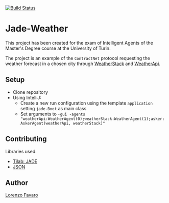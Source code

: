 [![Build Status](https://travis-ci.com/lorenzofavaro/Jade-Weather.svg?token=tPgSzvEjF2gJuArbXTE5&branch=master)](https://travis-ci.com/lorenzofavaro/Jade-Weather)

# Jade-Weather
This project has been created for the exam of Intelligent Agents of the Master's Degree course at the University of Turin.

The project is an example of the `ContractNet` protocol requesting the weather forecast in a chosen city through [WeatherStack](https://weatherstack.com/) and [WeatherApi](https://www.weatherapi.com/).

## Setup
- Clone repository
- Using IntelliJ:
  - Create a new run configuration using the template `application` setting `jade.Boot` as main class
  - Set arguments to `-gui -agents "weatherApi:WeatherAgent(0);weatherStack:WeatherAgent(1);asker:AskerAgent(weatherApi, weatherStack)"`

## Contributing
Libraries used:
- [Tilab: JADE](https://jade.tilab.com/)
- [JSON](https://mvnrepository.com/artifact/org.json/json)

## Author
[Lorenzo Favaro](https://github.com/lorenzofavaro)


